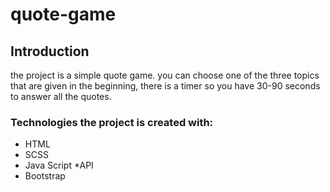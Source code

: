 # quote-game
## Introduction
the project is a simple quote game.
you can choose one of the three topics that are given in the beginning,
there is a timer so you have 30-90 seconds to answer all the quotes.

### Technologies the project is created with:
* HTML
* SCSS
* Java Script
*API
* Bootstrap

